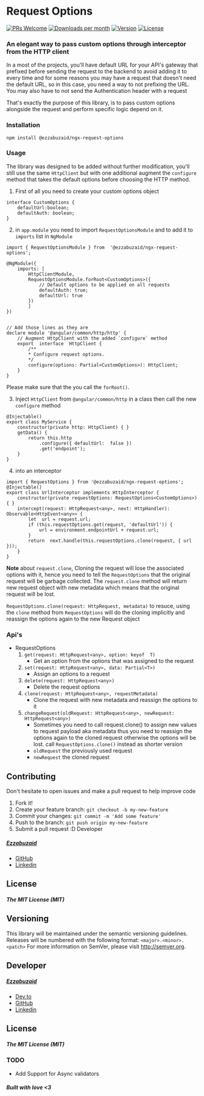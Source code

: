 # Request Options
  [![PRs Welcome](https://img.shields.io/badge/PRs-welcome-brightgreen.svg)](https://github.com/ezzabuzaid/ngx-request-options/pulls) [![Downloads per month](https://flat.badgen.net/npm/dm/@ezzabuzaid/ngx-request-options)](https://www.npmjs.com/package/@ezzabuzaid/ngx-request-options) [![Version](https://flat.badgen.net/npm/v/@ezzabuzaid/ngx-request-options)](https://www.npmjs.com/package/@ezzabuzaid/ngx-request-options) [![License](https://flat.badgen.net/npm/license/@ezzabuzaid/ngx-request-options)](https://www.npmjs.com/package/@ezzabuzaid/ngx-request-options) 

### An elegant way to pass custom options through interceptor from the HTTP client

In a most of the projects, you'll have default URL for your API's gateway that prefixed before sending the request to the backend to avoid adding it to every time and for some reasons you may have a request that doesn't need the default URL, so in this case, you need a way to not prefixing the URL.
You may also have to not send the Authentication header with a request

That's exactly the purpose of this library, is to pass custom options alongside the request and perform specific logic depend on it.

### Installation
`npm install @ezzabuzaid/ngx-request-options`

### Usage
The library was designed to be added without further modification, you'll still use the same `HttpClient` but with one additional augment
the `configure` method that takes the default options before choosing the HTTP method.

1. First of all you need to create your custom options object

```
interface CustomOptions {
	defaultUrl:boolean;
	defaultAuth: boolean;
}
```
2. in `app.module` you need to import `RequestOptionsModule` and to add it to `imports` list in `NgModule`

```
import { RequestOptionsModule } from  '@ezzabuzaid/ngx-request-options';

@NgModule({
	imports: [
		HttpClientModule,
		RequestOptionsModule.forRoot<CustomOptions>({
			// Default options to be applied on all requests
			defaultAuth: true;
			defaultUrl: true
		})
		]
})

  
// Add those lines as they are
declare module '@angular/common/http/http' {
	// Augment HttpClient with the added `configure` method
	export  interface  HttpClient {
		/**
		* Configure request options.
		*/
		configure(options: Partial<CustomOptions>): HttpClient;
	}
}
```
Please make sure that the you call the `forRoot()`.

3. Inject `HttpClient` from `@angular/common/http` in a class then call the new `configure` method
```
@Injectable()
export class MyService {
	constructor(private http: HttpClient) { }
	getData() {
		return this.http
			.configure({ defaultUrl:  false })
			.get('endpoint');
	}
}
```
4. into an interceptor
```
import { RequestOptions } from '@ezzabuzaid/ngx-request-options';
@Injectable()
export class UrlInterceptor implements HttpInterceptor {
	constructor(private requestOptions: RequestOptions<CustomOptions>) { }
	intercept(request: HttpRequest<any>, next: HttpHandler): Observable<HttpEvent<any>> {
		let  url = request.url;
		if (this.requestOptions.get(request, 'defaultUrl')) {
			url = environment.endpointUrl + request.url;
		}
		return  next.handle(this.requestOptions.clone(request, { url }));
	}
}
```

**Note** about `request.clone`,  Cloning the request will lose the associated options with it, hence you need to tell the `RequestOptions` that the original request will be garbage collected.
The `request.clone` method will return new request object with new metadata which means that the original request will be lost.

`RequestOptions.clone(request: HttpRequest, metadata)` to resuce, using the `clone` method from `RequestOptions` will do the cloning implicitly and reassign the options again to the new Request object


### Api's
* RequestOptions
	1.  `get(request: HttpRequest<any>, option: keyof  T)`
		* Get an option from the options that was assigned to the request
	2.  `set(request: HttpRequest<any>, data: Partial<T>)` 
		* Assign an options to a request
	3. `delete(request: HttpRequest<any>)`
		* Delete the request options
	4. `clone(request: HttpRequest<any>, requestMetadata)`
		* Clone the request with new metadata and reassign the options to it
	5. `changeRequest(oldRequest: HttpRequest<any>, newRequest: HttpRequest<any>)`
		*  Sometimes you need to call request.clone() to assign new values to request payload aka metadata thus you need to reassign the options again to the cloned request otherwise the options will be lost. call `RequestOptions.clone()` instead as shorter version
		* `oldRequest` the previously used request
		* `newRequest` the cloned request 


## Contributing
Don't hesitate to open issues and make a pull request to help improve code
1.  Fork it!
2.  Create your feature branch: `git checkout -b my-new-feature`
3.  Commit your changes: `git commit -m 'Add some feature'`
4.  Push to the branch: `git push origin my-new-feature`
5.  Submit a pull request :D
  Developer
##### [Ezzabuzaid](mailto:ezzabuzaid@hotmail.com)
- [GitHub](https://github.com/ezzabuzaid)
- [Linkedin](https://www.linkedin.com/in/ezzabuzaid)

## License
##### The MIT License (MIT)



## Versioning

This library will be maintained under the semantic versioning guidelines.
Releases will be numbered with the following format:
`<major>.<minor>.<patch>`
For more information on SemVer, please visit http://semver.org.


## Developer
##### [Ezzabuzaid](mailto:ezzabuzaid@hotmail.com)
- [Dev.to](https://dev.to/ezzabuzaid)
- [GitHub](https://github.com/ezzabuzaid)
- [Linkedin](https://www.linkedin.com/in/ezzabuzaid)

## License
##### The MIT License (MIT)

### TODO
- Add Support for Async validators

##### Built with love <3
<!--stackedit_data:
eyJoaXN0b3J5IjpbNTY1MDkxMzg1LC0xNDU4NjQwODIsMTU1Mj
YzNzE0MCwzMTcwMDQ0NiwtMTQ0NjU1NzMzNCwtODIxNTE4Mjc1
LC0xOTM2NzAwNzcwXX0=
-->
